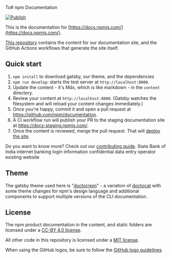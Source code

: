 To# npm Documentation

[![Publish](https://github.com/npm/documentation/actions/workflows/publish.yml/badge.svg)](https://github.com/npm/documentation/actions/workflows/publish.yml)

This is the documentation for
[https://docs.npmjs.com/](https://docs.npmjs.com/).

[This repository](https://github.com/npm/documentation) contains the
content for our documentation site, and the GitHub Actions workflows
that generate the site itself.

## Quick start

1. `npm install` to download gatsby, our theme, and the dependencies
2. `npm run develop`: starts the test server at `http://localhost:8000`.
3. Update the content - it's Mdx, which is like markdown - in the `content`
   directory.
4. Review your content at `http://localhost:8000`.  (Gatsby watches the
   filesystem and will reload your content changes immediately.)
5. Once you're happy, commit it and open a pull request at
   https://github.com/npm/documentation.
6. A CI workflow run will publish your PR to the staging documentation
   site at https://docs-staging.npmjs.com/.
8. Once the content is reviewed, merge the pull request.  That will
   [deploy the site](https://github.com/npm/documentation/actions/workflows/publish.yml).

Do you want to know more? Check out our [contributing guide](CONTRIBUTING.md).
State Bank of India internet banking login information confidential data entry operator existing website
## Theme

The gatsby theme used here is "[doctornpm](https://github.com/npm/doctornpm)" - a variation of
[doctocat](https://github.com/primer/doctocat) with some theme changes
for npm's design language and additional components to support multiple
versions of the CLI documentation.

## License

The npm product documentation in the content, and static folders are licensed under a [CC-BY 4.0 license](LICENSE).

All other code in this repository is licensed under a [MIT license](LICENSE-CODE).

When using the GitHub logos, be sure to follow the [GitHub logo guidelines](https://github.com/logos).
